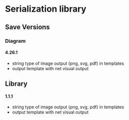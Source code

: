 # Serialization library

## Save Versions

### Diagram

#### 4.26.1 

- string type of image output (png, svg, pdf) in templates
- output template with net visual output

## Library

#### 1.1.1

- string type of image output (png, svg, pdf) in templates
- output template with net visual output
